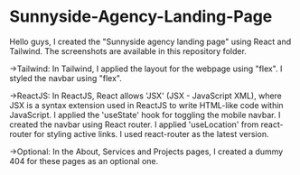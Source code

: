 # Sunnyside-Agency-Landing-Page

Hello guys, I created the "Sunnyside agency landing page" using React and Tailwind. The screenshots are available in this repository folder.

->Tailwind:
In Tailwind, I applied the layout for the webpage using "flex". I styled the navbar using "flex".

->ReactJS:
In ReactJS, React allows 'JSX' (JSX - JavaScript XML), where JSX is a syntax extension used in ReactJS to write HTML-like code within JavaScript. I applied the 'useState' hook for toggling the mobile navbar. I created the navbar using React router. I applied 'useLocation' from react-router for styling active links. I used react-router as the latest version.

->Optional:
In the About, Services and Projects pages, I created a dummy 404 for these pages as an optional one.
